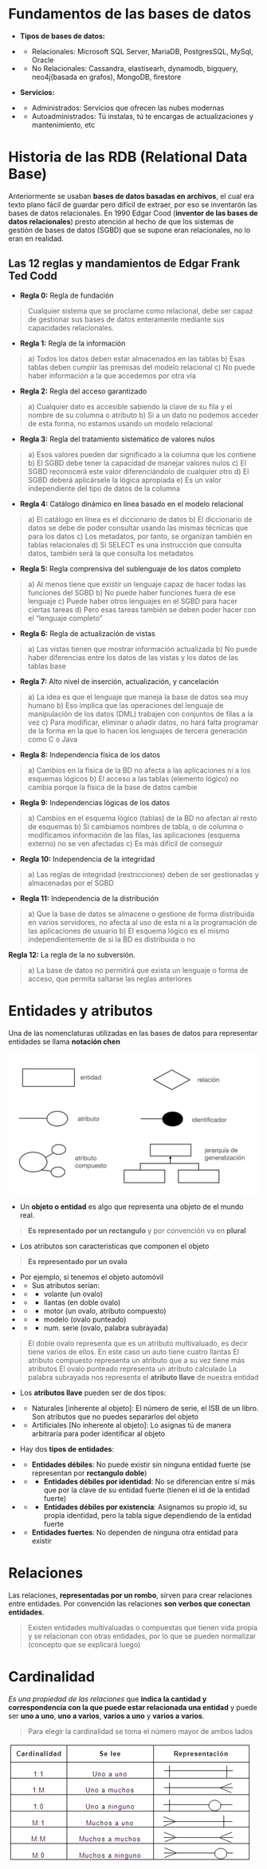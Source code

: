# Fundamentos de las bases de datos

- **Tipos de bases de datos:**
- - Relacionales: Microsoft SQL Server, MariaDB, PostgresSQL, MySql, Oracle
- - No Relacionales: Cassandra, elastisearh, dynamodb, bigquery, neo4j(basada en grafos), MongoDB, firestore

- **Servicios:**
- - Administrados: Servicios que ofrecen las nubes modernas
- - Autoadministrados: Tú instalas, tú te encargas de actualizaciones y mantenimiento, etc

# Historia de las RDB (Relational Data Base)

Anteriormente se usaban **bases de datos basadas en archivos**, el cual era texto plano fácil de guardar pero difícil de extraer, por 
eso se inventarón las bases de datos relacionales. En 1990 Edgar Cood (**inventor de las bases de datos relacionales**) presto atención al 
hecho de que los sistemas de gestión de bases de datos (SGBD) que se supone eran relacionales, no lo eran en realidad. 

## Las 12 reglas y mandamientos de Edgar Frank Ted Codd

- **Regla 0:** Regla de fundación
> Cualquier sistema que se proclame como relacional, debe ser capaz de gestionar sus bases de datos enteramente mediante sus capacidades relacionales.

- **Regla 1:** Regla de la información
> a) Todos los datos deben estar almacenados en las tablas
> b) Esas tablas deben cumplir las premisas del modelo relacional
> c) No puede haber información a la que accedemos por otra vía

- **Regla 2:** Regla del acceso garantizado
> a) Cualquier dato es accesible sabiendo la clave de su fila y el nombre de su columna o atributo
> b) Si a un dato no podemos acceder de esta forma, no estamos usando un modelo relacional

- **Regla 3:** Regla del tratamiento sistemático de valores nulos
> a) Esos valores pueden dar significado a la columna que los contiene
> b) El SGBD debe tener la capacidad de manejar valores nulos
> c) El SGBD reconocerá este valor diferenciándolo de cualquier otro
> d) El SGBD deberá aplicársele la lógica apropiada
> e) Es un valor independiente del tipo de datos de la columna

- **Regla 4:** Catálogo dinámico en línea basado en el modelo relacional
> a) El catálogo en línea es el diccionario de datos
> b) El diccionario de datos se debe de poder consultar usando las mismas técnicas que para los datos
> c) Los metadatos, por tanto, se organizan también en tablas relacionales
> d) Si SELECT es una instrucción que consulta datos, también será la que consulta los metadatos

- **Regla 5:** Regla comprensiva del sublenguaje de los datos completo
> a) Al menos tiene que existir un lenguaje capaz de hacer todas las funciones del SGBD
> b) No puede haber funciones fuera de ese lenguaje
> c) Puede haber otros lenguajes en el SGBD para hacer ciertas tareas
> d) Pero esas tareas también se deben poder hacer con el “lenguaje completo”

- **Regla 6:** Regla de actualización de vistas
> a) Las vistas tienen que mostrar información actualizada
> b) No puede haber diferencias entre los datos de las vistas y los datos de las tablas base

- **Regla 7:** Alto nivel de inserción, actualización, y cancelación
> a) La idea es que el lenguaje que maneja la base de datos sea muy humano
> b) Eso implica que las operaciones del lenguaje de manipulación de los datos (DML) trabajen con conjuntos de filas a la vez
> c) Para modificar, eliminar o añadir datos, no hará falta programar de la forma en la que lo hacen los lenguajes de tercera generación como C o Java

- **Regla 8:** Independencia física de los datos
> a) Cambios en la física de la BD no afecta a las aplicaciones ni a los esquemas lógicos
> b) El acceso a las tablas (elemento lógico) no cambia porque la física de la base de datos cambie

- **Regla 9:** Independencias lógicas de los datos
> a) Cambios en el esquema lógico (tablas) de la BD no afectan al resto de esquemas
> b) Si cambiamos nombres de tabla, o de columna o modificamos información de las filas, las aplicaciones (esquema externo) no se ven afectadas
> c) Es más difícil de conseguir

- **Regla 10:** Independencia de la integridad
> a) Las reglas de integridad (restricciones) deben de ser gestionadas y almacenadas por el SGBD

- **Regla 11:** Independencia de la distribución
> a) Que la base de datos se almacene o gestione de forma distribuida en varios servidores, no afecta al uso de esta ni a la programación de las aplicaciones de usuario
> b) El esquema lógico es el mismo independientemente de si la BD es distribuida o no

**Regla 12:** La regla de la no subversión.
> a) La base de datos no permitirá que exista un lenguaje o forma de acceso, que permita saltarse las reglas anteriores

# Entidades y atributos

Una de las nomenclaturas utilizadas en las bases de datos para representar entidades se llama **notación chen**

<img src="img_courses/notacionchen.png">

- Un **objeto o entidad** es algo que representa una objeto de el mundo real. 
> **Es representado por un rectangulo** y por convención va en **plural**

- Los atributos son caracteristicas que componen el objeto
> **Es representado por un ovalo**

- Por ejemplo, si tenemos el objeto automóvil
- - Sus atributos serían: 
- - - volante (un ovalo)
- - - llantas (en doble ovalo)
- - - motor (un ovalo, atributo compuesto)
- - - modelo (ovalo punteado)
- - - num. serie (ovalo,  palabra subrayada)

> El doble ovalo representa que es un atributo multivaluado, es decir tiene varios de ellos. En este caso un auto tiene cuatro llantas
> El atributo compuesto representa un atributo que a su vez tiene más atributos 
> El ovalo punteado representa un atributo calculado 
> La palabra subrayada nos representa el **atributo llave** de nuestra entidad 

- Los **atributos llave** pueden ser de dos tipos: 
- - Naturales [inherente al objeto]: El número de serie, el ISB de un libro. Son atributos que no puedes separarlos del objeto 
- - Artificiales [No inherente al objeto]: Lo asignas tú de manera arbitraría para poder identificar al objeto 

- Hay dos **tipos de entidades**: 
- - **Entidades débiles**: No puede existir sin ninguna entidad fuerte (se representan por **rectangulo doble**)
- - - **Entidades débiles por identidad**: No se diferencian entre sí más que por la clave de su entidad fuerte (tienen el id de la entidad fuerte)
- - - **Entidades débiles por existencia**: Asignamos su propio id, su propia identidad, pero la tabla sigue dependiendo de la entidad fuerte 
- - **Entidades fuertes**: No dependen de ninguna otra entidad para existir 

# Relaciones 

Las relaciones, **representadas por un rombo**, sirven para crear relaciones entre entidades.
Por convención las relaciones **son verbos que conectan entidades**.
> Existen entidades multivaluadas o compuestas que tienen vida propia y se relacionan con otras entidades, por lo que se pueden normalizar
>  (concepto que se explicará luego)

# Cardinalidad

_Es una propiedad de las relaciones_ que **indica la cantidad y correspondencia con la que puede estar relacionada una entidad** y puede ser **uno a uno**, **uno a varios**, **varios a uno** y **varios a varios**.
> Para elegir la cardinalidad se toma el número mayor de ambos lados 


<img src="img_courses/relaciones.png">
